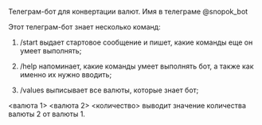 Телеграм-бот для конвертации валют. Имя в телеграме @snopok_bot

Этот телеграм-бот знает несколько команд:

1. /start выдает стартовое сообщение и пишет, какие команды еще он умеет выполнять;

2. /help напоминает, какие команды умеет выполнять бот, а также как именно их нужно вводить;

3. /values выписывает все валюты, которые знает бот;

<валюта 1> <валюта 2> <количество> выводит значение количества валюты 2 от валюты 1.
